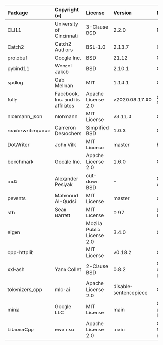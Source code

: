 | Package                          | Copyright (c)                     | License                            | Version               | Notes                                                | References                                                                    |
|:---------------------------------|:----------------------------------|:-----------------------------------|:----------------------|:-----------------------------------------------------|:------------------------------------------------------------------------------|
| CLI11                            | University of Cincinnati          | 3-Clause BSD                       | 2.2.0                 | Fork                                                 | https://github.com/hailo-ai/CLI11                                             |
| Catch2                           | Catch2 Authors                    | BSL-1.0                            | 2.13.7                | Cloned entire package                                | https://github.com/catchorg/Catch2                                            |
| protobuf                         | Google Inc.                       | BSD                                | 21.12                 | Cloned entire package                                | https://github.com/protocolbuffers/protobuf                                   |
| pybind11                         | Wenzel Jakob                      | BSD                                | 2.10.1                | Cloned entire package                                | https://github.com/pybind/pybind11                                            |
| spdlog                           | Gabi Melman                       | MIT                                | 1.14.1                | Cloned entire package                                | https://github.com/gabime/spdlog                                              |
| folly                            | Facebook, Inc. and its affiliates | Apache License 2.0                 | v2020.08.17.00        | Copied only the file `folly/TokenBucket.h`           | https://github.com/facebook/folly                                             |
| nlohmann_json                    | nlohmann                          | MIT License                        | v3.11.3               | Cloned entire package                                | https://github.com/nlohmann/json                                              |
| readerwriterqueue                | Cameron Desrochers                | Simplified BSD                     | 1.0.3                 | Cloned entire package                                | https://github.com/cameron314/readerwriterqueue                               |
| DotWriter                        | John Vilk                         | MIT License                        | master                | Fork                                                 | https://github.com/hailo-ai/DotWriter                                         |
| benchmark                        | Google Inc.                       | Apache License 2.0                 | 1.6.0                 | Cloned entire package                                | https://github.com/google/benchmark.git                                       |
| md5                              | Alexander Peslyak                 | cut-down BSD                       | -                     | Copied code from website                             | http://openwall.info/wiki/people/solar/software/public-domain-source-code/md5 |
| pevents                          | Mahmoud Al-Qudsi                  | MIT License                        | master                | Cloned entire package                                | https://github.com/neosmart/pevents.git                                       |
| stb                              | Sean Barrett                      | MIT License                        | 0.97                  | Copied only the file `stb/stb_image_resize.h`        | https://github.com/nothings/stb                                               |
| eigen                            |                                   | Mozilla Public License 2.0         | 3.4.0                 | Cloned entire package                                | https://gitlab.com/libeigen/eigen                                             |
| cpp-httplib                      |                                   | MIT License                        | v0.18.2               | Cloned entire package                                | https://github.com/yhirose/cpp-httplib.git                                    |
| xxHash                           | Yann Collet                       | 2-Clause BSD                       | 0.8.2                 | Cloned entire package, used as a header-only lib     | https://github.com/Cyan4973/xxHash                                            |
| tokenizers_cpp                   | mlc-ai                            | Apache License 2.0                 | disable-sentencepiece | Cloned entire package                                | https://github.com/mlc-ai/tokenizers-cpp.git                                  |
| minja                            | Google LLC                        | MIT License                        | main                  | Cloned entire package, used as a header-only lib     | https://github.com/google/minja                                               |
| LibrosaCpp                       | ewan xu                           | Apache License 2.0                 | main                  | Copied only the file `librosa.h`, and modified it    | https://github.com/ewan-xu/LibrosaCpp                                         |